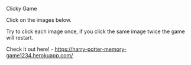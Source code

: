 Clicky Game 

Click on the images below.

Try to click each image once, if you click the same image twice the game will restart.

Check it out here! -
https://harry-potter-memory-game1234.herokuapp.com/

